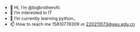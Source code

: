 - 👋 Hi, I’m @bigbrotherofc
- 👀 I’m interested in IT
- 🌱 I’m currently learning python，
- 📫 How to reach me 15810778309 or 220211073@seu.edu.cn

<!---
bigbrotherofc/bigbrotherofc is a ✨ special ✨ repository because its `README.md` (this file) appears on your GitHub profile.
You can click the Preview link to take a look at your changes.
--->
